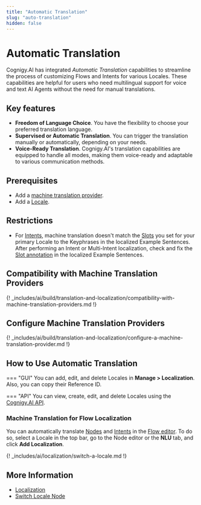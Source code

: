 ```yaml
---
title: "Automatic Translation" 
slug: "auto-translation" 
hidden: false 
---
```


# Automatic Translation

Cognigy.AI has integrated _Automatic Translation_ capabilities to streamline the process of customizing Flows and Intents for various Locales. These capabilities are helpful for users who need multilingual support for voice and text AI Agents without the need for manual translations.

## Key features

- **Freedom of Language Choice**. You have the flexibility to choose your preferred translation language.
- **Supervised or Automatic Translation**. You can trigger the translation manually or automatically, depending on your needs.
- **Voice-Ready Translation**. Cognigy.AI's translation capabilities are equipped to handle all modes, making them voice-ready and adaptable to various communication methods.

## Prerequisites

- Add a [machine translation provider](#configure-machine-translation-providers).
- Add a [Locale](#how-to-use-automatic-translation).

## Restrictions

- For [Intents](#machine-translation-for-flow-localization), machine translation doesn't match the [Slots](../../empower/nlu/intents/overview.md) you set for your primary Locale to the Keyphrases in the localized Example Sentences. After performing an Intent or Multi-Intent localization, check and fix the [Slot annotation](../../empower/nlu/intents/annotations.md) in the localized Example Sentences.

## Compatibility with Machine Translation Providers

{! _includes/ai/build/translation-and-localization/compatibility-with-machine-translation-providers.md !}

## Configure Machine Translation Providers

{! _includes/ai/build/translation-and-localization/configure-a-machine-translation-provider.md !}

## How to Use Automatic Translation

=== "GUI"
    You can add, edit, and delete Locales in **Manage > Localization**. Also, you can copy their Reference ID.

=== "API"
    You can view, create, edit, and delete Locales using the [Cognigy.AI API](https://api-dev.cognigy.ai/openapi#tag--Locales-v2.0).

### Machine Translation for Flow Localization

You can automatically translate [Nodes](../nodes/overview.md) and [Intents](../../empower/nlu/intents/overview.md) in the [Flow editor](../flows/editor.md). To do so, select a Locale in the top bar, go to the Node editor or the **NLU** tab, and click **Add Localization**.

{! _includes/ai/localization/switch-a-locale.md !}

## More Information

- [Localization](localization.md)
- [Switch Locale Node](../node-reference/logic/switch-locale.md)
